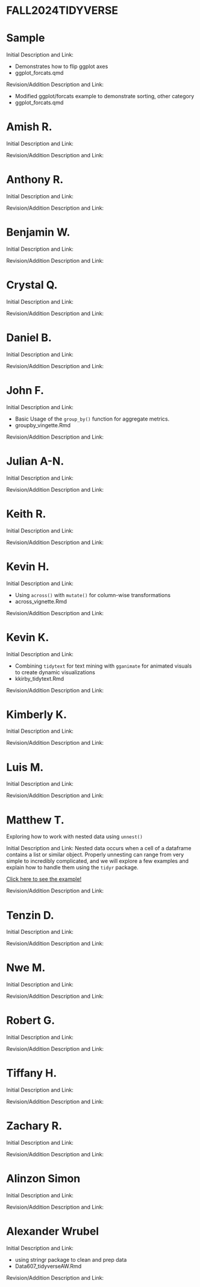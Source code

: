 # FALL2024TIDYVERSE

# Sample
Initial Description and Link: 
* Demonstrates how to flip ggplot axes
* ggplot_forcats.qmd


Revision/Addition Description and Link: 
* Modified ggplot/forcats example to demonstrate sorting, other category
* ggplot_forcats.qmd

# Amish R.

Initial Description and Link:

Revision/Addition Description and Link:


# Anthony R.

Initial Description and Link:

Revision/Addition Description and Link:


# Benjamin W.

Initial Description and Link:

Revision/Addition Description and Link:


# Crystal Q.

Initial Description and Link:

Revision/Addition Description and Link:


# Daniel B.

Initial Description and Link:

Revision/Addition Description and Link:


# John F.

Initial Description and Link:
- Basic Usage of the `group_by()` function for aggregate metrics.
- groupby_vingette.Rmd

Revision/Addition Description and Link:


# Julian A-N.

Initial Description and Link:

Revision/Addition Description and Link:


# Keith R.

Initial Description and Link:

Revision/Addition Description and Link:


# Kevin H.

Initial Description and Link:
- Using `across()` with `mutate()` for column-wise transformations
- across_vignette.Rmd

Revision/Addition Description and Link:


# Kevin K.

Initial Description and Link:
* Combining `tidytext` for text mining with `gganimate` for animated visuals to create dynamic visualizations 
* kkirby_tidytext.Rmd

Revision/Addition Description and Link:


# Kimberly K.

Initial Description and Link:

Revision/Addition Description and Link:


# Luis M.

Initial Description and Link:

Revision/Addition Description and Link:

# Matthew T.

Exploring how to work with nested data using `unnest()`

Initial Description and Link:
Nested data occurs when a cell of a dataframe contains a list or similar object. Properly unnesting can range from very simple to incredibly complicated, and we will explore a few examples and explain how to handle them using the `tidyr` package.

[Click here to see the example!](unnesting.Rmd)

Revision/Addition Description and Link:


# Tenzin D.

Initial Description and Link:

Revision/Addition Description and Link:


# Nwe M.

Initial Description and Link:

Revision/Addition Description and Link:


# Robert G.

Initial Description and Link:

Revision/Addition Description and Link:


# Tiffany H.

Initial Description and Link:

Revision/Addition Description and Link:


# Zachary R.

Initial Description and Link:

Revision/Addition Description and Link:


# Alinzon Simon

Initial Description and Link:

Revision/Addition Description and Link:

# Alexander Wrubel

Initial Description and Link:
- using stringr package to clean and prep data
- Data607_tidyverseAW.Rmd

Revision/Addition Description and Link: